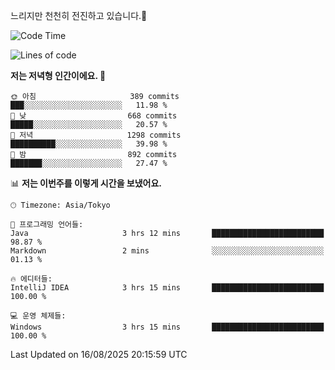 느리지만 천천히 전진하고 있습니다.🐢

<!--START_SECTION:waka-->
![Code Time](http://img.shields.io/badge/Code%20Time-1%2C660%20hrs%2043%20mins-blue)

![Lines of code](https://img.shields.io/badge/%EC%A0%80%EB%8A%94%20%EC%97%AC%ED%83%9C%EA%B9%8C%EC%A7%80%20-926.3%20thousand%20%EC%A4%84%EC%9D%98%20%EC%BD%94%EB%93%9C%EB%A5%BC%20%EC%9E%91%EC%84%B1%ED%96%88%EC%96%B4%EC%9A%94.-blue)

**저는 저녁형 인간이에요. 🦉** 

```text
🌞 아침                     389 commits         ███░░░░░░░░░░░░░░░░░░░░░░   11.98 % 
🌆 낮　                     668 commits         █████░░░░░░░░░░░░░░░░░░░░   20.57 % 
🌃 저녁                     1298 commits        ██████████░░░░░░░░░░░░░░░   39.98 % 
🌙 밤　                     892 commits         ███████░░░░░░░░░░░░░░░░░░   27.47 % 
```


📊 **저는 이번주를 이렇게 시간을 보냈어요.** 

```text
🕑︎ Timezone: Asia/Tokyo

💬 프로그래밍 언어들: 
Java                     3 hrs 12 mins       █████████████████████████   98.87 % 
Markdown                 2 mins              ░░░░░░░░░░░░░░░░░░░░░░░░░   01.13 % 

🔥 에디터들: 
IntelliJ IDEA            3 hrs 15 mins       █████████████████████████   100.00 % 

💻 운영 체제들: 
Windows                  3 hrs 15 mins       █████████████████████████   100.00 % 
```


 Last Updated on 16/08/2025 20:15:59 UTC
<!--END_SECTION:waka-->
